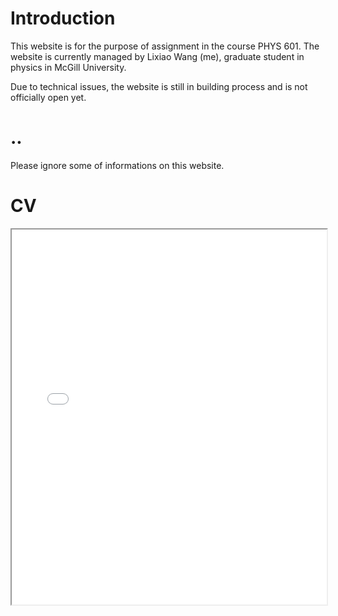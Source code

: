 # Introduction

This website is for the purpose of assignment in the course PHYS 601. The website is currently managed by Lixiao Wang (me), graduate student in physics in McGill University. 

Due to technical issues, the website is still in building process and is not officially open yet. 

# ..
Please ignore some of informations on this website.

# CV

<!-- How to embed a PDF -->
<iframe width="100%" height="600" src="./media/CURRICULUM VITAE WANG Lixiao.pdf">
